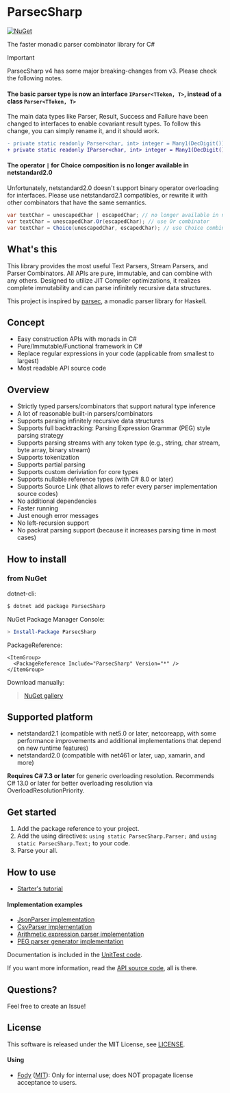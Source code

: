 # ParsecSharp
[![NuGet](https://img.shields.io/nuget/v/ParsecSharp)](https://www.nuget.org/packages/ParsecSharp/)

The faster monadic parser combinator library for C#

> [!Important]
>
> ParsecSharp v4 has some major breaking-changes from v3. Please check the following notes.
>
> #### The basic parser type is now an interface `IParser<TToken, T>`, instead of a class `Parser<TToken, T>`
> The main data types like Parser, Result, Success and Failure have been changed to interfaces to enable covariant result types.
> To follow this change, you can simply rename it, and it should work.
> ```diff
> - private static readonly Parser<char, int> integer = Many1(DecDigit()).ToInt();
> + private static readonly IParser<char, int> integer = Many1(DecDigit()).ToInt();
> ```
>
> #### The operator `|` for Choice composition is no longer available in netstandard2.0
> Unfortunately, netstandard2.0 doesn't support binary operator overloading for interfaces.
> Please use netstandard2.1 compatibles, or rewrite it with other combinators that have the same semantics.
> ```csharp
> var textChar = unescapedChar | escapedChar; // no longer available in netstandard2.0
> var textChar = unescapedChar.Or(escapedChar); // use Or combinator
> var textChar = Choice(unescapedChar, escapedChar); // use Choice combinator
> ```


## What's this
This library provides the most useful Text Parsers, Stream Parsers, and Parser Combinators.
All APIs are pure, immutable, and can combine with any others.
Designed to utilize JIT Compiler optimizations, it realizes complete immutability and can parse infinitely recursive data structures.

This project is inspired by [parsec](https://hackage.haskell.org/package/parsec), a monadic parser library for Haskell.


## Concept
* Easy construction APIs with monads in C#
* Pure/Immutable/Functional framework in C#
* Replace regular expressions in your code (applicable from smallest to largest)
* Most readable API source code


## Overview
* Strictly typed parsers/combinators that support natural type inference
* A lot of reasonable built-in parsers/combinators
* Supports parsing infinitely recursive data structures
* Supports full backtracking: Parsing Expression Grammar (PEG) style parsing strategy
* Supports parsing streams with any token type (e.g., string, char stream, byte array, binary stream)
* Supports tokenization
* Supports partial parsing
* Supports custom deriviation for core types
* Supports nullable reference types (with C# 8.0 or later)
* Supports Source Link (that allows to refer every parser implementation source codes)
* No additional dependencies
* Faster running
* Just enough error messages
* No left-recursion support
* No packrat parsing support (because it increases parsing time in most cases)


## How to install

### from NuGet
dotnet-cli:

```sh
$ dotnet add package ParsecSharp
```

NuGet Package Manager Console:

```powershell
> Install-Package ParsecSharp
```

PackageReference:

```csproj
<ItemGroup>
  <PackageReference Include="ParsecSharp" Version="*" />
</ItemGroup>
```

Download manually:

> [NuGet gallery](https://www.nuget.org/packages/ParsecSharp/)


## Supported platform
* netstandard2.1 (compatible with net5.0 or later, netcoreapp, with some performance improvements and additional implementations that depend on new runtime features)
* netstandard2.0 (compatible with net461 or later, uap, xamarin, and more)

**Requires C# 7.3 or later** for generic overloading resolution.
Recommends C# 13.0 or later for better overloading resolution via OverloadResolutionPriority.


## Get started
1. Add the package reference to your project.
2. Add the using directives: `using static ParsecSharp.Parser;` and `using static ParsecSharp.Text;` to your code.
3. Parse your all.


## How to use
* [Starter's tutorial](UnitTest.ParsecSharp/Tutorial.cs)

#### Implementation examples
* [JsonParser implementation](ParsecSharp.Examples/JsonParser.cs)
* [CsvParser implementation](ParsecSharp.Examples/CsvParser.cs)
* [Arithmetic expression parser implementation](ParsecSharp.Examples/ExpressionParser.cs)
* [PEG parser generator implementation](ParsecSharp.Examples/PegParser.cs)

Documentation is included in the [UnitTest code](UnitTest.ParsecSharp/ParserTest.cs).

If you want more information, read the [API source code](ParsecSharp/Parser), all is there.


## Questions?
Feel free to create an Issue!


## License
This software is released under the MIT License, see [LICENSE](LICENSE).

#### Using
* [Fody](https://github.com/Fody/Fody) ([MIT](https://github.com/Fody/Fody/blob/master/License.txt)): Only for internal use; does NOT propagate license acceptance to users.
